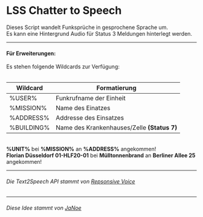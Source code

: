 <h1>LSS Chatter to Speech</h1>
Dieses Script wandelt Funksprüche in gesprochene Sprache um.<br>
Es kann eine Hintergrund Audio für Status 3 Meldungen hinterlegt werden.<br>

<hr>

<h4>Für Erweiterungen:</h4>
Es stehen folgende Wildcards zur Verfügung:<br><br>

|   Wildcard    |   Formatierung                |
| ------------- | ----------------------------- |
|   %USER%      |   Funkrufname der Einheit     |
|   %MISSION%   |   Name des Einatzes           |
|   %ADDRESS%   |   Addresse des Einsatzes      |
|   %BUILDING%  |   Name des Krankenhauses/Zelle **(Status 7)**     |


<br>
<b>%UNIT%</b> bei <b>%MISSION%</b> an <b>%ADDRESS%</b> angekommen!<br>
<b>Florian Düsseldorf 01-HLF20-01</b> bei <b>Mülltonnenbrand</b> an <b>Berliner Allee 25</b> angekommen!

<hr>

<h6>Die Text2Speech API stammt von <a href="https://responsivevoice.com/">Repsonsive Voice</a></h6>
<hr>

<h6>Diese Idee stammt von <a href="https://forum.leitstellenspiel.de/cms/index.php?user/7620-janoe/">JaNoe</a></h6>